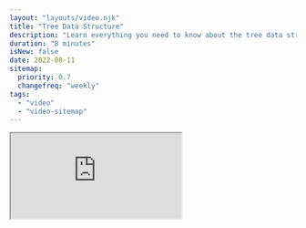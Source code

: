 ```yaml
---
layout: "layouts/video.njk"
title: "Tree Data Structure"
description: "Learn everything you need to know about the tree data structure"
duration: "8 minutes"
isNew: false
date: 2022-08-11
sitemap:
  priority: 0.7
  changefreq: "weekly"
tags:
  - "video"
  - "video-sitemap"
---
```


<iframe class="w-full aspect-video mb-5" src="https://www.youtube.com/embed/S2W3SXGPVyU" title="Tree Data Structure" />
